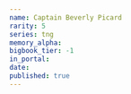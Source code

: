 ```yaml
---
name: Captain Beverly Picard
rarity: 5
series: tng
memory_alpha:
bigbook_tier: -1
in_portal:
date:
published: true
---
```



